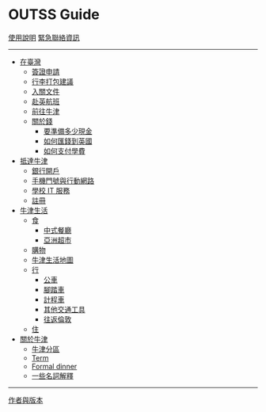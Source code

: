 # OUTSS Guide

[使用說明](./readme.md)
[緊急聯絡資訊](./emergency.md)

----

- [在臺灣]()
    - [簽證申請](./ch1-1.md)
    - [行李打包建議](./ch1-2.md)
    - [入關文件](./ch1-3.md)
    - [赴英航班](./ch1-4.md)
    - [前往牛津](./ch1-5.md)
    - [關於錢]()
        - [要準備多少現金](./ch1-6-1.md)
        - [如何匯錢到英國](./ch1-6-2.md)
        - [如何支付學費](./ch1-6-3.md)
- [抵達牛津]()
    - [銀行開戶](./ch2-1.md)
    - [手機門號與行動網路](./ch2-2.md)
    - [學校 IT 服務](./ch2-3.md)
    - [註冊](./ch2-4.md)
- [牛津生活]()
    - [食](./ch3-1.md)
        - [中式餐廳](./ch3-1-1.md)
        - [亞洲超市](./ch3-1-2.md)
    - [購物](./ch3-2.md)
    - [牛津生活地圖](./ch3-3.md)
    - [行](./ch3-4.md)
        - [公車](./ch3-4-1.md)
        - [腳踏車](./ch3-4-2.md)
        - [計程車](./ch3-4-3.md)
        - [其他交通工具](./ch3-4-4.md)
        - [往返倫敦](./ch3-4-5.md)
    - [住](./ch3-5.md)
- [關於牛津](./ch4.md)
    - [牛津分區](./ch4-1.md)
    - [Term](./ch4-2.md)
    - [Formal dinner](./ch4-3.md)
    - [一些名詞解釋](./ch4-4.md)

----

[作者與版本](./footer.md)
